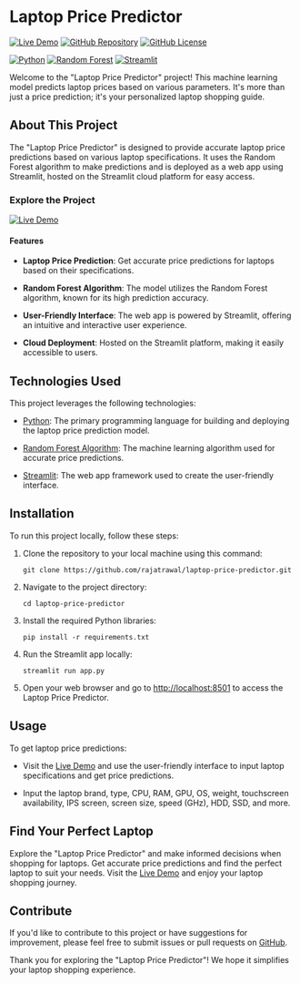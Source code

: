 # Laptop Price Predictor

[![Live Demo](https://img.shields.io/badge/Live%20Demo-View%20Predictor-brightgreen)](https://laptop-ai.streamlit.app/)
[![GitHub Repository](https://img.shields.io/badge/GitHub%20Repo-Laptop%20Price%20Predictor-green)](https://github.com/rajatrawal/laptop-price-predictor)
[![GitHub License](https://img.shields.io/badge/license-MIT-blue.svg)](LICENSE)

[![Python](https://img.shields.io/badge/Python-3.9-blue)](https://www.python.org/)
[![Random Forest](https://img.shields.io/badge/Random%20Forest-Algorithm-blue)](https://scikit-learn.org/stable/modules/ensemble.html#random-forests)
[![Streamlit](https://img.shields.io/badge/Streamlit-Web%20App-blue)](https://streamlit.io/)

Welcome to the "Laptop Price Predictor" project! This machine learning model predicts laptop prices based on various parameters. It's more than just a price prediction; it's your personalized laptop shopping guide.

## About This Project

The "Laptop Price Predictor" is designed to provide accurate laptop price predictions based on various laptop specifications. It uses the Random Forest algorithm to make predictions and is deployed as a web app using Streamlit, hosted on the Streamlit cloud platform for easy access.

### Explore the Project

[![Live Demo](https://img.shields.io/badge/Live%20Demo-View%20Predictor-brightgreen)](https://laptop-ai.streamlit.app/)

#### Features

- **Laptop Price Prediction**: Get accurate price predictions for laptops based on their specifications.

- **Random Forest Algorithm**: The model utilizes the Random Forest algorithm, known for its high prediction accuracy.

- **User-Friendly Interface**: The web app is powered by Streamlit, offering an intuitive and interactive user experience.

- **Cloud Deployment**: Hosted on the Streamlit platform, making it easily accessible to users.

## Technologies Used

This project leverages the following technologies:

- [Python](https://www.python.org/): The primary programming language for building and deploying the laptop price prediction model.

- [Random Forest Algorithm](https://scikit-learn.org/stable/modules/ensemble.html#random-forests): The machine learning algorithm used for accurate price predictions.

- [Streamlit](https://streamlit.io/): The web app framework used to create the user-friendly interface.

## Installation

To run this project locally, follow these steps:

1. Clone the repository to your local machine using this command:

   ```shell
   git clone https://github.com/rajatrawal/laptop-price-predictor.git
   ```

2. Navigate to the project directory:

   ```shell
   cd laptop-price-predictor
   ```

3. Install the required Python libraries:

   ```shell
   pip install -r requirements.txt
   ```

4. Run the Streamlit app locally:

   ```shell
   streamlit run app.py
   ```

5. Open your web browser and go to [http://localhost:8501](http://localhost:8501) to access the Laptop Price Predictor.

## Usage

To get laptop price predictions:

- Visit the [Live Demo](https://laptop-ai.streamlit.app/) and use the user-friendly interface to input laptop specifications and get price predictions.

- Input the laptop brand, type, CPU, RAM, GPU, OS, weight, touchscreen availability, IPS screen, screen size, speed (GHz), HDD, SSD, and more.



## Find Your Perfect Laptop

Explore the "Laptop Price Predictor" and make informed decisions when shopping for laptops. Get accurate price predictions and find the perfect laptop to suit your needs. Visit the [Live Demo](https://laptop-ai.streamlit.app/) and enjoy your laptop shopping journey.

## Contribute

If you'd like to contribute to this project or have suggestions for improvement, please feel free to submit issues or pull requests on [GitHub](https://github.com/rajatrawal/laptop-price-predictor).

Thank you for exploring the "Laptop Price Predictor"! We hope it simplifies your laptop shopping experience.
